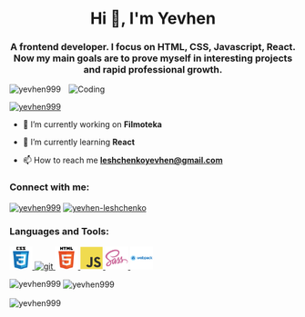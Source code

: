 <h1 align="center">Hi 👋, I'm Yevhen</h1>
<h3 align="center">A frontend developer. I focus on HTML, CSS, Javascript, React. Now my main goals are to prove myself in interesting projects and rapid professional growth.</h3>
<img align="right" alt="Coding" width="400" src="https://camo.githubusercontent.com/b6a43f20f9fa31e8f42f3a4334a6351fc90801332bd2e772f76282b8e6729253/68747470733a2f2f692e70696e696d672e636f6d2f6f726967696e616c732f63642f35392f64362f63643539643632366463383633393766653435303830653665396337303237642e676966"/>

<p align="left"> <img src="https://komarev.com/ghpvc/?username=yevhen999&label=Profile%20views&color=0e75b6&style=flat" alt="yevhen999" /> </p>

<p align="left"> <a href="https://twitter.com/yevhen999" target="blank"><img src="https://img.shields.io/twitter/follow/yevhen999?logo=twitter&style=for-the-badge" alt="yevhen999" /></a> </p>

- 🔭 I’m currently working on **Filmoteka**

- 🌱 I’m currently learning **React**

- 📫 How to reach me **leshchenkoyevhen@gmail.com**

<h3 align="left">Connect with me:</h3>
<p align="left">
<a href="https://twitter.com/yevhen999" target="blank"><img align="center" src="https://raw.githubusercontent.com/rahuldkjain/github-profile-readme-generator/master/src/images/icons/Social/twitter.svg" alt="yevhen999" height="30" width="40" /></a>
<a href="https://linkedin.com/in/yevhen-leshchenko" target="blank"><img align="center" src="https://raw.githubusercontent.com/rahuldkjain/github-profile-readme-generator/master/src/images/icons/Social/linked-in-alt.svg" alt="yevhen-leshchenko" height="30" width="40" /></a>
</p>

<h3 align="left">Languages and Tools:</h3>
<p align="left"> <a href="https://www.w3schools.com/css/" target="_blank" rel="noreferrer"> <img src="https://raw.githubusercontent.com/devicons/devicon/master/icons/css3/css3-original-wordmark.svg" alt="css3" width="40" height="40"/> </a> <a href="https://git-scm.com/" target="_blank" rel="noreferrer"> <img src="https://www.vectorlogo.zone/logos/git-scm/git-scm-icon.svg" alt="git" width="40" height="40"/> </a> <a href="https://www.w3.org/html/" target="_blank" rel="noreferrer"> <img src="https://raw.githubusercontent.com/devicons/devicon/master/icons/html5/html5-original-wordmark.svg" alt="html5" width="40" height="40"/> </a> <a href="https://developer.mozilla.org/en-US/docs/Web/JavaScript" target="_blank" rel="noreferrer"> <img src="https://raw.githubusercontent.com/devicons/devicon/master/icons/javascript/javascript-original.svg" alt="javascript" width="40" height="40"/> </a> <a href="https://sass-lang.com" target="_blank" rel="noreferrer"> <img src="https://raw.githubusercontent.com/devicons/devicon/master/icons/sass/sass-original.svg" alt="sass" width="40" height="40"/> </a> <a href="https://webpack.js.org" target="_blank" rel="noreferrer"> <img src="https://raw.githubusercontent.com/devicons/devicon/d00d0969292a6569d45b06d3f350f463a0107b0d/icons/webpack/webpack-original-wordmark.svg" alt="webpack" width="40" height="40"/> </a> </p>

<p><img align="left" src="https://github-readme-stats.vercel.app/api/top-langs?username=yevhen999&show_icons=true&locale=en&layout=compact" alt="yevhen999" /></p>

<p>&nbsp;<img align="center" src="https://github-readme-stats.vercel.app/api?username=yevhen999&show_icons=true&locale=en" alt="yevhen999" /></p>

<p><img align="center" src="https://github-readme-streak-stats.herokuapp.com/?user=yevhen999&" alt="yevhen999" /></p>

